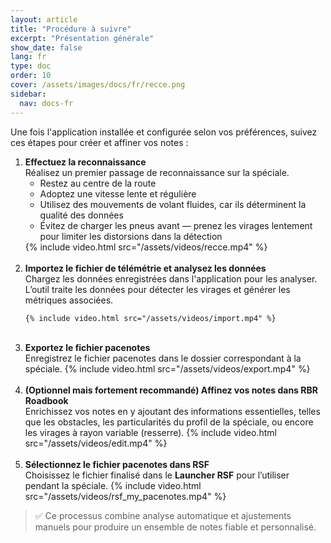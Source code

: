 ```yaml
---
layout: article
title: "Procédure à suivre"
excerpt: "Présentation générale"
show_date: false
lang: fr
type: doc
order: 10
cover: /assets/images/docs/fr/recce.png
sidebar:
  nav: docs-fr
---
```


<p>Une fois l'application installée et configurée selon vos préférences, suivez ces étapes pour créer et affiner vos notes :</p>

<ol>
  <li>
    <strong>Effectuez la reconnaissance</strong><br>
    Réalisez un premier passage de reconnaissance sur la spéciale.
    <ul>
      <li>Restez au centre de la route</li>
      <li>Adoptez une vitesse lente et régulière</li>
      <li>Utilisez des mouvements de volant fluides, car ils déterminent la qualité des données</li>
      <li>Évitez de charger les pneus avant — prenez les virages lentement pour limiter les distorsions dans la détection</li>
    </ul>
    {% include video.html src="/assets/videos/recce.mp4" %}
  </li>
  <br>

  <li>
    <strong>Importez le fichier de télémétrie et analysez les données</strong><br>
    Chargez les données enregistrées dans l'application pour les analyser.  
    L’outil traite les données pour détecter les virages et générer les métriques associées.

    {% include video.html src="/assets/videos/import.mp4" %}
  </li>
  <br>

  <li>
    <strong>Exportez le fichier pacenotes</strong><br>
    Enregistrez le fichier pacenotes dans le dossier correspondant à la spéciale.
    {% include video.html src="/assets/videos/export.mp4" %}
  </li>
  <br>

  <li>
    <strong>(Optionnel mais fortement recommandé) Affinez vos notes dans RBR Roadbook</strong><br>
    Enrichissez vos notes en y ajoutant des informations essentielles, telles que les obstacles, les particularités du profil de la spéciale, ou encore les virages à rayon variable (resserre).
    {% include video.html src="/assets/videos/edit.mp4" %}
  </li>
  <br>

  <li>
    <strong>Sélectionnez le fichier pacenotes dans RSF</strong><br>
    Choisissez le fichier finalisé dans le <strong>Launcher RSF</strong> pour l’utiliser pendant la spéciale.
    {% include video.html src="/assets/videos/rsf_my_pacenotes.mp4" %}
  </li>
</ol>

<blockquote>
✅ Ce processus combine analyse automatique et ajustements manuels pour produire un ensemble de notes fiable et personnalisé.
</blockquote>
